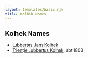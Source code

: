 ```yaml
---
layout: templates/basic.njk
title: Kolhek Names
---
```

## Kolhek Names
- [Lubbertus Jans Kolhek](/people/1/10319488)
- [Trientje Lubbertus Kolhek](/people/4/42737119), abt 1803